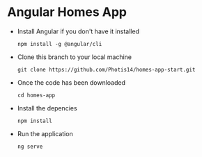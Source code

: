 # Angular Homes App
- Install Angular if you don't have it installed

  `npm install -g @angular/cli`

- Clone this branch to your local machine

  `git clone https://github.com/Photis14/homes-app-start.git`

- Once the code has been downloaded

  `cd homes-app`

- Install the depencies

  `npm install` 

- Run the application 

  `ng serve`
